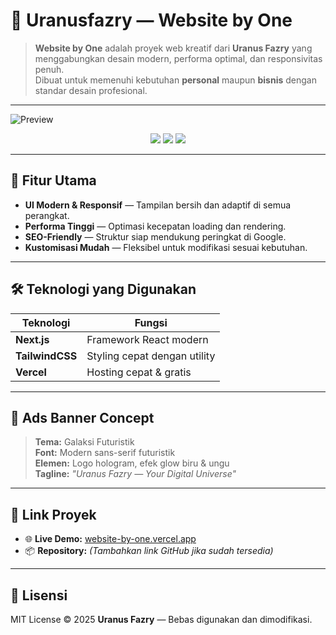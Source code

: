 # 🌌 Uranusfazry — Website by One

> **Website by One** adalah proyek web kreatif dari **Uranus Fazry** yang menggabungkan desain modern, performa optimal, dan responsivitas penuh.  
> Dibuat untuk memenuhi kebutuhan **personal** maupun **bisnis** dengan standar desain profesional.

---

![Preview](https://website-by-one.vercel.app/preview-image.png)

<p align="center">
  <a href="https://website-by-one.vercel.app/"><img src="https://img.shields.io/badge/Live_Demo-Visit_Now-blue?style=for-the-badge"></a>
  <a href="#"><img src="https://img.shields.io/badge/Status-Active-brightgreen?style=for-the-badge"></a>
  <a href="#"><img src="https://img.shields.io/github/license/uranusfazry/website-by-one?style=for-the-badge"></a>
</p>

---

## 🚀 Fitur Utama
- **UI Modern & Responsif** — Tampilan bersih dan adaptif di semua perangkat.
- **Performa Tinggi** — Optimasi kecepatan loading dan rendering.
- **SEO-Friendly** — Struktur siap mendukung peringkat di Google.
- **Kustomisasi Mudah** — Fleksibel untuk modifikasi sesuai kebutuhan.

---

## 🛠️ Teknologi yang Digunakan
| Teknologi      | Fungsi                         |
|----------------|--------------------------------|
| **Next.js**    | Framework React modern         |
| **TailwindCSS**| Styling cepat dengan utility   |
| **Vercel**     | Hosting cepat & gratis         |

---

## 📢 Ads Banner Concept
> **Tema:** Galaksi Futuristik  
> **Font:** Modern sans-serif futuristik  
> **Elemen:** Logo hologram, efek glow biru & ungu  
> **Tagline:** *"Uranus Fazry — Your Digital Universe"*

---

## 🔗 Link Proyek
- 🌐 **Live Demo:** [website-by-one.vercel.app](https://website-by-one.vercel.app/)  
- 📦 **Repository:** *(Tambahkan link GitHub jika sudah tersedia)*

---

## 📄 Lisensi
MIT License © 2025 **Uranus Fazry** — Bebas digunakan dan dimodifikasi.
